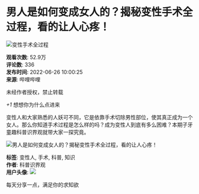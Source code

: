 # 男人是如何变成女人的？揭秘变性手术全过程，看的让人心疼！

![变性手术全过程](//i2.hdslb.com/bfs/archive/cdb26c33a341e36a0bcb77521d83cab3c9dff4d0.jpg@100w_100h_1c.webp)

**观看次数**: 52.9万  
**评论数**: 336  
**发布时间**: 2022-06-26 10:00:25  
**来源**: 哔哩哔哩  

未经作者授权，禁止转载

_+1_ 想想你为什么点进来

变性人和大家熟悉的人妖可不同，它是依靠手术切除男性部位，使其真正成为一个女人。那么你知道手术过程是怎么样的吗？成为变性人到底有多么困难？本期子牙童趣科普识界观就带大家一探究竟。

![男人是如何变成女人的？揭秘变性手术全过程，看的让人心疼！](//i2.hdslb.com/bfs/archive/cdb26c33a341e36a0bcb77521d83cab3c9dff4d0.jpg@518w_290h_1c_!web-video-share-cover.webp)

**标签**: 变性人, 手术, 科普, 知识  
**作者**: 科普识界观  
**用户头像**: ![](//i1.hdslb.com/bfs/face/efae5774698b5f2e18a16a437e62d46d0d99648d.jpg@96w_96h_1c_1s_!web-avatar.webp) 

每天分享一点，满足你的求知欲